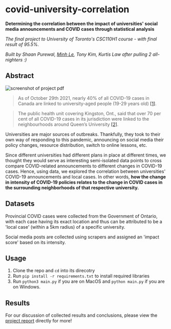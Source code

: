 # covid-university-correlation
**Determining the correlation between the impact of universities' social media announcements and COVID cases through statistical analysis**

*The final project to University of Toronto's CSC110H1 course - with final result of 95.5%.*

*Built by Shaan Purewal, [Minh Le](github.com/nm-le), Tony Kim, Kurtis Law after pulling 2 all-nighters :)*

## Abstract
![screenshot of project pdf](https://i.imgur.com/YmzZQ0i.png)

> As of October 29th 2021, nearly 40% of all COVID-19 cases in Canada are linked to university-aged people (19-29 years old) [[1]](https://health-infobase.canada.ca/covid-19/epidemiological-summary-covid-19-cases.html). 

> The public health unit covering Kingston, Ont., said that over 70 per cent of all COVID-19 cases in its jurisdiction were linked to the neighbourhoods around Queen’s University [[2]](https://globalnews.ca/news/7757102/covid-19-canadian-university-students/). 

Universities are major sources of outbreaks. Thankfully, they took to their own way of responding to this pandemic, announcing on social media their policy changes, resource distribution, switch to online lessons, etc. 

Since different universities had different plans in place at different times, we thought they would serve as interesting semi-isolated data points to cross compare COVID-related announcements to different changes in COVID-19 cases. Hence, using data, we explored the correlation between universities' COVID-19 announcements and local cases. In other words, **how the change in intensity of COVID-19 policies relates to the change in COVID cases in the surrounding neighborhoods of that respective university.**


## Datasets
Provincial COVID cases were collected from the Government of Ontario, with each case having its exact location and thus can be attributed to be a 'local case' (within a 5km radius) of a specific university. 

Social media posts are collected using scrapers and assigned an 'impact score' based on its intensity.


## Usage
1. Clone the repo and `cd` into its direcotry
2. Run `pip install -r requirements.txt` to install required libraries
3. Run `python3 main.py` if you are on MacOS and `python main.py` if you are on Windows.

## Results
For our discussion of collected results and conclusions, please view the [project report](https://github.com/kurtislaw/covid-university-correlation/blob/main/project_report.pdf) directly for more!
